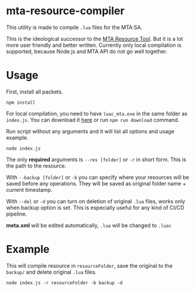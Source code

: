 # mta-resource-compiler

This utility is made to compile `.lua` files for the MTA:SA.

This is the ideological successor to the [MTA Resource Tool](https://github.com/AlexRazor1337/MTA-Resource-Tool). But it is a lot more user friendly and better written. Currently only local compilation is supported, because Node.js and MTA API do not go well together.

# Usage

First, install all packets.
```
npm install
```

For local compilation, you need to have `luac_mta.exe` in the same folder as `index.js`. You can download it [here](https://luac.mtasa.com/files/windows/x86/luac_mta.exe) or run `npm run download` command.

Run script without any arguments and it will list all options and usage example.
```
node index.js
```

The only **required** arguments is `--res [folder]` or `-r` in short form. This is the path to the resource.

With `--backup [folder]` or `-b` you can specify where your resources will be saved before any operations. They will be saved as original folder name + current timestamp.

With `--del` or `-d` you can turn on deletion of original `.lua` files, works only when backup option is set. This is especially useful for any kind of CI/CD pipeline.

**meta.xml** will be edited automatically, `.lua` will be changed to `.luac`

# Example

This will compile resource in `resourceFolder`, save the original to the `backup/` and delete original `.lua` files.
```
node index.js -r resourceFolder -b backup -d
```
